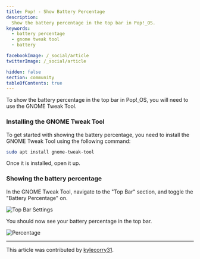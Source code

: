 ```yaml
---
title: Pop! - Show Battery Percentage
description:
  Show the battery percentage in the top bar in Pop!_OS.
keywords:
  - battery percentage
  - gnome tweak tool
  - battery

facebookImage: /_social/article
twitterImage: /_social/article

hidden: false
section: community
tableOfContents: true
---
```


To show the battery percentage in the top bar in Pop!\_OS, you will need to use the GNOME Tweak Tool.

### Installing the GNOME Tweak Tool

To get started with showing the battery percentage, you need to install the GNOME Tweak Tool using the following command:

```bash
sudo apt install gnome-tweak-tool
```

Once it is installed, open it up.

### Showing the battery percentage

In the GNOME Tweak Tool, navigate to the "Top Bar" section, and toggle the "Battery Percentage" on.

![Top Bar Settings](/images/show-battery-percentage/top-bar.png)

You should now see your battery percentage in the top bar.

![Percentage](/images/show-battery-percentage/battery-percentage.png)

---

This article was contributed by [kylecorry31](https://github.com/kylecorry31).
